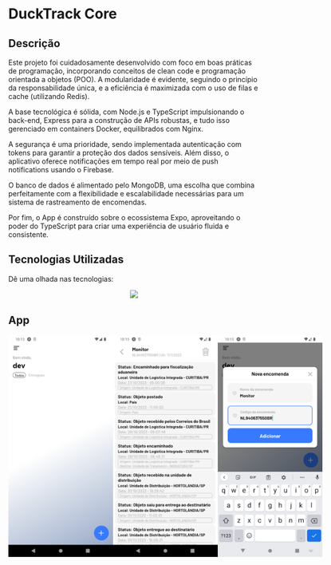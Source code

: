 # DuckTrack Core

## Descrição

Este projeto foi cuidadosamente desenvolvido com foco em boas práticas de programação, incorporando conceitos de clean code e programação orientada a objetos (POO). A modularidade é evidente, seguindo o princípio da responsabilidade única, e a eficiência é maximizada com o uso de filas e cache (utilizando Redis).

A base tecnológica é sólida, com Node.js e TypeScript impulsionando o back-end, Express para a construção de APIs robustas, e tudo isso gerenciado em containers Docker, equilibrados com Nginx.

A segurança é uma prioridade, sendo implementada autenticação com tokens para garantir a proteção dos dados sensíveis. Além disso, o aplicativo oferece notificações em tempo real por meio de push notifications usando o Firebase.

O banco de dados é alimentado pelo MongoDB, uma escolha que combina perfeitamente com a flexibilidade e escalabilidade necessárias para um sistema de rastreamento de encomendas.

Por fim, o App é construído sobre o ecossistema Expo, aproveitando o poder do TypeScript para criar uma experiência de usuário fluida e consistente.

## Tecnologias Utilizadas

Dê uma olhada nas tecnologias:

<p align="center">
  <a href="https://skillicons.dev">
    <img src="https://skillicons.dev/icons?i=docker,ts,nodejs,express,redis,react,firebase,nginx" />
  </a>
</p>

## App
<div>
<div style="display: flex;align-items: center;">
  <img width="210" src="images/3.webp" alt="3" />
  <img width="210" src="images/2.webp" alt="2" />
  <img width="210" src="images/1.webp" alt="1" />
</div>
